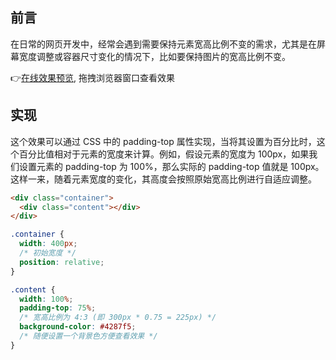 ## 前言

在日常的网页开发中，经常会遇到需要保持元素宽高比例不变的需求，尤其是在屏幕宽度调整或容器尺寸变化的情况下，比如要保持图片的宽高比例不变。

👉[在线效果预览](https://chenxiaoyao6228.github.io/html-preview/?https://github.com/chenxiaoyao6228/fe-notes/blob/main/HTML_CSS/_demo/css-keep-ratio/index.html), 拖拽浏览器窗口查看效果

## 实现

这个效果可以通过 CSS 中的 padding-top 属性实现，当将其设置为百分比时，这个百分比值相对于元素的宽度来计算。例如，假设元素的宽度为 100px，如果我们设置元素的 padding-top 为 100%，那么实际的 padding-top 值就是 100px。这样一来，随着元素宽度的变化，其高度会按照原始宽高比例进行自适应调整。

```html
<div class="container">
  <div class="content"></div>
</div>
```

```css
.container {
  width: 400px;
  /* 初始宽度 */
  position: relative;
}

.content {
  width: 100%;
  padding-top: 75%;
  /* 宽高比例为 4:3 (即 300px * 0.75 = 225px) */
  background-color: #4287f5;
  /* 随便设置一个背景色方便查看效果 */
}
```
